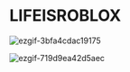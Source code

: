 # LIFEISROBLOX

![ezgif-3bfa4cdac19175](https://github.com/user-attachments/assets/6d4d0eda-19cf-4f08-b768-30ea0027a876)

![ezgif-719d9ea42d5aec](https://github.com/user-attachments/assets/6a8556a2-5f57-40ea-a2fa-defe7d294168)

